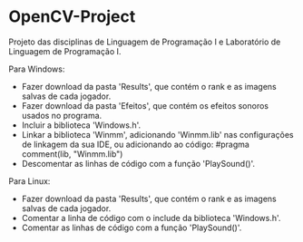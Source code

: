 # OpenCV-Project
Projeto das disciplinas de Linguagem de Programação I e Laboratório de Linguagem de Programação I.

Para Windows:
- Fazer download da pasta 'Results', que contém o rank e as imagens salvas de cada jogador.
- Fazer download da pasta 'Efeitos', que contém os efeitos sonoros usados no programa.
- Incluir a biblioteca 'Windows.h'.
- Linkar a biblioteca 'Winmm', adicionando 'Winmm.lib' nas configurações de linkagem da sua IDE, ou adicionando ao código: 
    #pragma comment(lib, "Winmm.lib")
- Descomentar as linhas de código com a função 'PlaySound()'.
    
Para Linux:
- Fazer download da pasta 'Results', que contém o rank e as imagens salvas de cada jogador.
- Comentar a linha de código com o include da biblioteca 'Windows.h'.
- Comentar as linhas de código com a função 'PlaySound()'.

